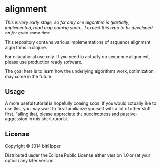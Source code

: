 # alignment

*This is very early stage, so far only one algorithm is (partially) implemented, road map coming soon... I expect this repo to be developed on for quite some time*

This repository contains various implementations of sequence alignment algorithms in clojure.

For educational use only. If you need to actually do sequence alignment, please use production ready software.

The goal here is to learn how the underlying algorithms work, optimization may come in the future.

## Usage

A more useful tutorial is hopefully coming soon. If you would actually like to use this, you may 
want to first familiarize yourself with a lot of other stuff first. Failing that, please appreciate the succinctness and passive-aggression in this short tutorial.

## License

Copyright © 2014 bitfl1pper

Distributed under the Eclipse Public License either version 1.0 or (at
your option) any later version.
